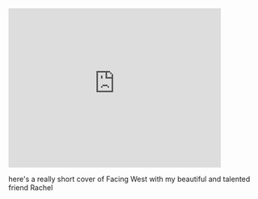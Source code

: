 <iframe width="420" height="315" src="https://www.youtube.com/embed/mNKPUgdBeH0" frameborder="0" allowfullscreen></iframe>

here's a really short cover of Facing West with my beautiful and talented friend Rachel
